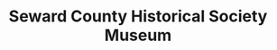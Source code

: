 ---
layout: repo
title: "Seward County Historical Society Museum"
id: 11371
permalink: repos/11371/
---